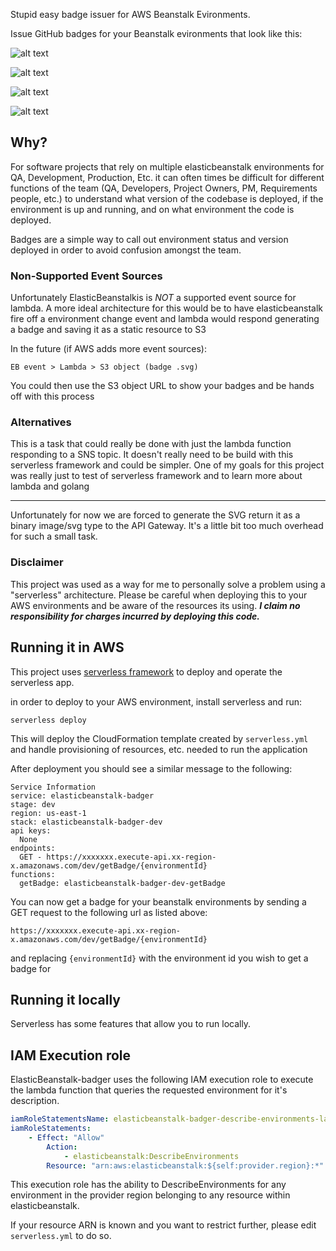 Stupid easy badge issuer for AWS Beanstalk Evironments.

Issue GitHub badges for your Beanstalk evironments that look like this:

![alt text](http://img.shields.io/badge/Your%20Beanstalk%20Environment-Ready_Version_0.0-brightgreen.svg)

![alt text](http://img.shields.io/badge/Your%20Beanstalk%20Environment-Ready_Version_0.0-yellow.svg)

![alt text](http://img.shields.io/badge/Your%20Beanstalk%20Environment-Terminated_Version_0.0-red.svg)

![alt text](http://img.shields.io/badge/Your%20Beanstalk%20Environment-Updating_Version_0.0-lightgrey.svg)


## Why?
For software projects that rely on multiple elasticbeanstalk environments for QA, Development, Production, Etc. it can often times be difficult for different functions of the team (QA, Developers, Project Owners, PM, Requirements people, etc.) to understand what version of the codebase is deployed, if the environment is up and running, and on what environment the code is deployed.

Badges are a simple way to call out environment status and version deployed in order to avoid confusion amongst the team.


### Non-Supported Event Sources
Unfortunately ElasticBeanstalkis is *NOT* a supported event source for lambda. A more ideal architecture for this would be to have elasticbeanstalk fire off a environment change event and lambda would respond generating a badge and saving it as a static resource to S3

In the future (if AWS adds more event sources):

`EB event > Lambda > S3 object (badge .svg)`

You could then use the S3 object URL to show your badges and be hands off with this process

### Alternatives
This is a task that could really be done with just the lambda function responding to a SNS topic. It doesn't really need to be build with this serverless framework and could be simpler. One of my goals for this project was really just to test of serverless framework and to learn more about lambda and golang

--------
Unfortunately for now we are forced to generate the SVG return it as a binary image/svg type to the API Gateway. It's a little bit too much overhead for such a small task.

### Disclaimer
This project was used as a way for me to personally solve a problem using a "serverless" architecture. Please be careful when deploying this to your AWS environments and be aware of the resources its using. ***I claim no responsibility for charges incurred by deploying this code.***

## Running it in AWS
This project uses [serverless framework](https://serverless.com/) to deploy and operate the serverless app.

in order to deploy to your AWS environment, install serverless and run:

```
serverless deploy
```

This will deploy the CloudFormation template created by ```serverless.yml``` and handle provisioning of resources, etc. needed to run the application

After deployment you should see a similar message to the following:

```
Service Information
service: elasticbeanstalk-badger
stage: dev
region: us-east-1
stack: elasticbeanstalk-badger-dev
api keys:
  None
endpoints:
  GET - https://xxxxxxx.execute-api.xx-region-x.amazonaws.com/dev/getBadge/{environmentId}
functions:
  getBadge: elasticbeanstalk-badger-dev-getBadge
```

You can now get a badge for your beanstalk environments by sending a GET request to the following url as listed above:

```
https://xxxxxxx.execute-api.xx-region-x.amazonaws.com/dev/getBadge/{environmentId}
```

and replacing `{environmentId}` with the environment id you wish to get a badge for

## Running it locally

Serverless has some features that allow you to run locally.

## IAM Execution role
ElasticBeanstalk-badger uses the following IAM execution role to execute the lambda function that queries the requested environment for it's description.

```yaml
iamRoleStatementsName: elasticbeanstalk-badger-describe-environments-lambda #optional custom role name setting instead of the default generated one
iamRoleStatements:
	- Effect: "Allow"
		Action:
			- elasticbeanstalk:DescribeEnvironments
		Resource: "arn:aws:elasticbeanstalk:${self:provider.region}:*"
```
This execution role has the ability to DescribeEnvironments for any environment in the provider region belonging to any resource within elasticbeanstalk.

If your resource ARN is known and you want to restrict further, please edit `serverless.yml` to do so.
